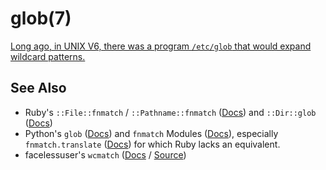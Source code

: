 # glob(7)

[Long ago, in UNIX V6, there was a program `/etc/glob` that would expand wildcard patterns.](https://en.wikipedia.org/wiki/Glob_%28programming%29)

## See Also

- Ruby's `::File::fnmatch` / `::Pathname::fnmatch` ([Docs](https://ruby-doc.org/core-3.1.0/File.html#method-c-fnmatch)) and `::Dir::glob` ([Docs](https://ruby-doc.org/core/Dir.html#method-c-glob))
- Python's `glob` ([Docs](https://docs.python.org/3/library/glob.html)) and `fnmatch` Modules ([Docs](https://docs.python.org/3/library/fnmatch.html)), especially `fnmatch.translate` ([Docs]()) for which Ruby lacks an equivalent.
- facelessuser's `wcmatch` ([Docs](https://facelessuser.github.io/wcmatch/glob/) / [Source](https://github.com/facelessuser/wcmatch))
